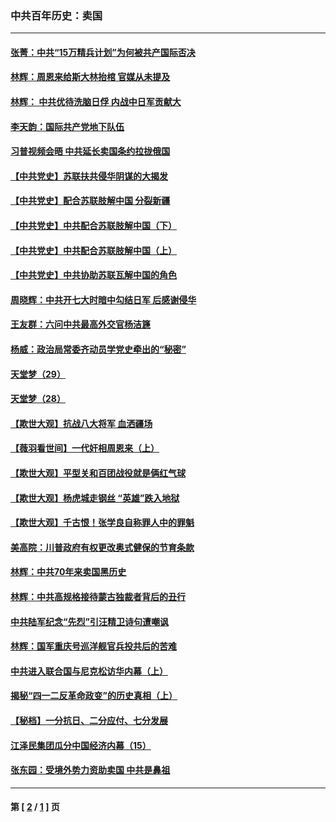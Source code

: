 ### 中共百年历史：卖国
---
#### [张菁：中共“15万精兵计划”为何被共产国际否决](../../pages/nf1176117/n13967677.md?07220430) 
#### [林辉：周恩来给斯大林抬棺 官媒从未提及](../../pages/nf1176117/n13961173.md?07220430) 
#### [林辉： 中共优待洗脑日俘 内战中日军贡献大](../../pages/nf1176117/n13624644.md?07220430) 
#### [李天韵：国际共产党地下队伍](../../pages/nf1176117/n13611808.md?07220430) 
#### [习普视频会晤 中共延长卖国条约拉拢俄国](../../pages/nf1176117/n13060971.md?07220430) 
#### [【中共党史】苏联扶共侵华阴谋的大揭发](../../pages/nf1176117/n13056050.md?07220430) 
#### [【中共党史】配合苏联肢解中国 分裂新疆](../../pages/nf1176117/n13040700.md?07220430) 
#### [【中共党史】中共配合苏联肢解中国（下）](../../pages/nf1176117/n13035660.md?07220430) 
#### [【中共党史】中共配合苏联肢解中国（上）](../../pages/nf1176117/n13030262.md?07220430) 
#### [【中共党史】中共协助苏联瓦解中国的角色](../../pages/nf1176117/n13018109.md?07220430) 
#### [周晓辉：中共开七大时暗中勾结日军 后感谢侵华](../../pages/nf1176117/n12921960.md?07220430) 
#### [王友群：六问中共最高外交官杨洁篪](../../pages/nf1176117/n12836495.md?07220430) 
#### [杨威：政治局常委齐动员学党史牵出的“秘密”](../../pages/nf1176117/n12764642.md?07220430) 
#### [天堂梦（29）](../../pages/nf1176117/n12408465.md?07220430) 
#### [天堂梦（28）](../../pages/nf1176117/n12408309.md?07220430) 
#### [【欺世大观】抗战八大将军 血洒疆场](../../pages/nf1176117/n12357044.md?07220430) 
#### [【薇羽看世间】一代奸相周恩来（上）](../../pages/nf1176117/n12401109.md?07220430) 
#### [【欺世大观】平型关和百团战役就是俩红气球](../../pages/nf1176117/n12359157.md?07220430) 
#### [【欺世大观】杨虎城走钢丝 “英雄”跌入地狱](../../pages/nf1176117/n12358840.md?07220430) 
#### [【欺世大观】千古恨！张学良自称罪人中的罪魁](../../pages/nf1176117/n12358629.md?07220430) 
#### [美高院：川普政府有权更改奥式健保的节育条款](../../pages/nf1176117/n12242171.md?07220430) 
#### [林辉：中共70年来卖国黑历史](../../pages/nf1176117/n11552181.md?07220430) 
#### [林辉：中共高规格接待蒙古独裁者背后的丑行](../../pages/nf1176117/n11225005.md?07220430) 
#### [中共陆军纪念“先烈”引汪精卫诗句遭嘲讽](../../pages/nf1176117/n11153345.md?07220430) 
#### [林辉：国军重庆号巡洋舰官兵投共后的苦难](../../pages/nf1176117/n10997801.md?07220430) 
#### [中共进入联合国与尼克松访华内幕（上）](../../pages/nf1176117/n10138788.md?07220430) 
#### [揭秘“四一二反革命政变”的历史真相（上）](../../pages/nf1176117/n9996650.md?07220430) 
#### [【秘档】一分抗日、二分应付、七分发展](../../pages/nf1176117/n9331484.md?07220430) 
#### [江泽民集团瓜分中国经济内幕（15）](../../pages/nf1176117/n9268584.md?07220430) 
#### [张东园：受境外势力资助卖国 中共是鼻祖](../../pages/nf1176117/n9272480.md?07220430) 

---
#### 第 [ [2](./2.md?07220430) / [1](./1.md?07220430) ] 页
